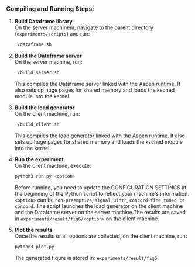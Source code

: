 ### Compiling and Running Steps:

1. **Build Dataframe library**  
   On the server machinem, navigate to the parent directory (`experiments/scripts`) and run:  
   ```sh
   ./dataframe.sh
   ```

2. **Build the Dataframe server**  
   On the server machine, run:  
   ```sh
   ./build_server.sh
   ```
   This compiles the Dataframe server linked with the Aspen runtime. It also sets up huge pages for shared memory and loads the ksched module into the kernel.

3. **Build the load generator**  
   On the client machine, run:  
   ```sh
   ./build_client.sh
   ```
   This compiles the load generator linked with the Aspen runtime. It also sets up huge pages for shared memory and loads the ksched module into the kernel.

4. **Run the experiment**  
   On the client machine, execute:  
   ```sh
   python3 run.py <option>
   ```
   Before running, you need to update the CONFIGURATION SETTINGS at the beginning of the Python script to reflect your machine's information.
   `<option>` can be `non-preemptive`, `signal`, `uintr`, `concord-fine_tuned`, or `concord`. 
   The script launches the load generator on the client machine and the Dataframe server on the server machine.The results are saved in `experiments/result/fig6/<option>` on the client machine.

5. **Plot the results**  
   Once the results of all options are collected, on the client machine, run:  
   ```sh
   python3 plot.py
   ```
    The generated figure is stored in: `experiments/result/fig6`.
